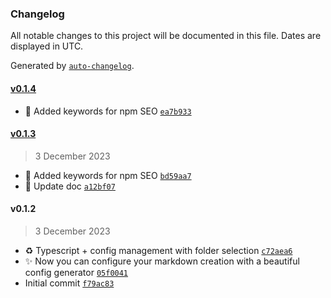 ### Changelog

All notable changes to this project will be documented in this file. Dates are displayed in UTC.

Generated by [`auto-changelog`](https://github.com/CookPete/auto-changelog).

#### [v0.1.4](https://github.com/ledjay/create-md-post/compare/v0.1.3...v0.1.4)

- :memo: Added keywords for npm SEO [`ea7b933`](https://github.com/ledjay/create-md-post/commit/ea7b933cc65e7c4216ca5345bf4ab93d5c0a125b)

#### [v0.1.3](https://github.com/ledjay/create-md-post/compare/v0.1.2...v0.1.3)

> 3 December 2023

- :memo: Added keywords for npm SEO [`bd59aa7`](https://github.com/ledjay/create-md-post/commit/bd59aa76c0361f62073de02d6ea95e9c02bca7f6)
- :memo: Update doc [`a12bf07`](https://github.com/ledjay/create-md-post/commit/a12bf07aa1e4db808575b663cd64822ce2c1a5ad)

#### v0.1.2

> 3 December 2023

- :recycle: Typescript + config management with folder selection [`c72aea6`](https://github.com/ledjay/create-md-post/commit/c72aea6ddb4a96b4f520de3f12d248985a3d32ed)
- :sparkles: Now you can configure your markdown creation with a beautiful config generator [`05f0041`](https://github.com/ledjay/create-md-post/commit/05f00418ea18e7882b415fac5ca30dc38cf060ec)
- Initial commit [`f79ac83`](https://github.com/ledjay/create-md-post/commit/f79ac834d5ab3b3a034728028e9c0a7574f9cfc1)
